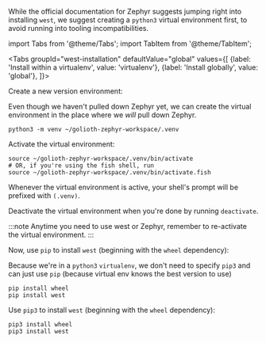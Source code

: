 
While the official documentation for Zephyr suggests jumping right into
installing `west`, we suggest creating a `python3` virtual environment
first, to avoid running into tooling incompatibilities.

import Tabs from '@theme/Tabs';
import TabItem from '@theme/TabItem';

<Tabs
groupId="west-installation"
defaultValue="global"
values={[
{label: 'Install within a virtualenv', value: 'virtualenv'},
{label: 'Install globally', value: 'global'},
]}>
<TabItem value="virtualenv">

Create a new version environment:

Even though we haven't pulled down Zephyr yet, we can create the virtual environment in the place where we _will_ pull
down Zephyr.

```
python3 -m venv ~/golioth-zephyr-workspace/.venv
```

Activate the virtual environment:

```
source ~/golioth-zephyr-workspace/.venv/bin/activate
# OR, if you're using the fish shell, run
source ~/golioth-zephyr-workspace/.venv/bin/activate.fish
```

Whenever the virtual environment is active, your shell's prompt will be prefixed with `(.venv)`.

Deactivate the virtual environment when you're done by running `deactivate`.

:::note
Anytime you need to use west or Zephyr, remember to re-activate the virtual environment.
:::

Now, use `pip` to install `west` (beginning with the `wheel` dependency):

Because we're in a `python3` `virtualenv`, we don't need to specify `pip3` and can just use `pip` (because virtual env knows the best version to use)

```
pip install wheel
pip install west
```
</TabItem>
<TabItem value="global">

Use `pip3` to install `west` (beginning with the `wheel` dependency):

```
pip3 install wheel
pip3 install west
```
</TabItem>
</Tabs>

